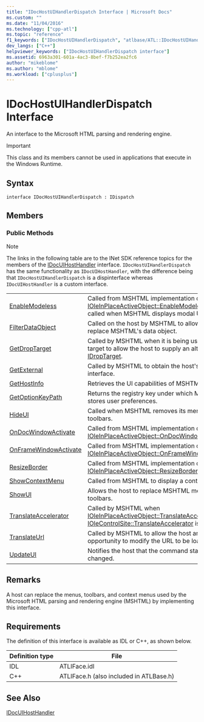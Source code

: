 ```yaml
---
title: "IDocHostUIHandlerDispatch Interface | Microsoft Docs"
ms.custom: ""
ms.date: "11/04/2016"
ms.technology: ["cpp-atl"]
ms.topic: "reference"
f1_keywords: ["IDocHostUIHandlerDispatch", "atlbase/ATL::IDocHostUIHandlerDispatch"]
dev_langs: ["C++"]
helpviewer_keywords: ["IDocHostUIHandlerDispatch interface"]
ms.assetid: 6963a301-601a-4ac3-8bef-f7b252ea2fc6
author: "mikeblome"
ms.author: "mblome"
ms.workload: ["cplusplus"]
---
```

# IDocHostUIHandlerDispatch Interface

An interface to the Microsoft HTML parsing and rendering engine.

> [!IMPORTANT]
>  This class and its members cannot be used in applications that execute in the Windows Runtime.

## Syntax

```
interface IDocHostUIHandlerDispatch : IDispatch
```

## Members

### Public Methods

> [!NOTE]
>  The links in the following table are to the INet SDK reference topics for the members of the [IDocUIHostHandler](https://msdn.microsoft.com/library/aa753260.aspx) interface. `IDocHostUIHandlerDispatch` has the same functionality as `IDocUIHostHandler`, with the difference being that `IDocHostUIHandlerDispatch` is a dispinterface whereas `IDocUIHostHandler` is a custom interface.

|||
|-|-|
|[EnableModeless](https://msdn.microsoft.com/library/aa753253.aspx)|Called from MSHTML implementation of [IOleInPlaceActiveObject::EnableModeless](/windows/desktop/api/oleidl/nf-oleidl-ioleinplaceactiveobject-enablemodeless). Also called when MSHTML displays modal UI.|
|[FilterDataObject](https://msdn.microsoft.com/library/aa753254.aspx)|Called on the host by MSHTML to allow the host to replace MSHTML's data object.|
|[GetDropTarget](https://msdn.microsoft.com/library/aa753255.aspx)|Called by MSHTML when it is being used as a drop target to allow the host to supply an alternative [IDropTarget](/windows/desktop/api/oleidl/nn-oleidl-idroptarget).|
|[GetExternal](https://msdn.microsoft.com/library/aa753256.aspx)|Called by MSHTML to obtain the host's IDispatch interface.|
|[GetHostInfo](https://msdn.microsoft.com/library/aa753257.aspx)|Retrieves the UI capabilities of MSHTML host.|
|[GetOptionKeyPath](https://msdn.microsoft.com/library/aa753258.aspx)|Returns the registry key under which MSHTML stores user preferences.|
|[HideUI](https://msdn.microsoft.com/library/aa753259.aspx)|Called when MSHTML removes its menus and toolbars.|
|[OnDocWindowActivate](https://msdn.microsoft.com/library/aa753261.aspx)|Called from MSHTML implementation of [IOleInPlaceActiveObject::OnDocWindowActivate](/windows/desktop/api/oleidl/nf-oleidl-ioleinplaceactiveobject-ondocwindowactivate).|
|[OnFrameWindowActivate](https://msdn.microsoft.com/library/aa753262.aspx)|Called from MSHTML implementation of [IOleInPlaceActiveObject::OnFrameWindowActivate](/windows/desktop/api/oleidl/nf-oleidl-ioleinplaceactiveobject-onframewindowactivate).|
|[ResizeBorder](https://msdn.microsoft.com/library/aa753263.aspx)|Called from MSHTML implementation of [IOleInPlaceActiveObject::ResizeBorder](/windows/desktop/api/oleidl/nf-oleidl-ioleinplaceactiveobject-resizeborder).|
|[ShowContextMenu](https://msdn.microsoft.com/library/aa753264.aspx)|Called from MSHTML to display a context menu.|
|[ShowUI](https://msdn.microsoft.com/library/aa753265.aspx)|Allows the host to replace MSHTML menus and toolbars.|
|[TranslateAccelerator](https://msdn.microsoft.com/library/aa753266.aspx)|Called by MSHTML when [IOleInPlaceActiveObject::TranslateAccelerator](/windows/desktop/api/oleidl/nf-oleidl-ioleinplaceactiveobject-translateaccelerator) or [IOleControlSite::TranslateAccelerator](/windows/desktop/api/ocidl/nf-ocidl-iolecontrolsite-translateaccelerator) is called.|
|[TranslateUrl](https://msdn.microsoft.com/library/aa753267.aspx)|Called by MSHTML to allow the host an opportunity to modify the URL to be loaded.|
|[UpdateUI](https://msdn.microsoft.com/library/aa753268.aspx)|Notifies the host that the command state has changed.|

## Remarks

A host can replace the menus, toolbars, and context menus used by the Microsoft HTML parsing and rendering engine (MSHTML) by implementing this interface.

## Requirements

The definition of this interface is available as IDL or C++, as shown below.

|Definition type|File|
|---------------------|----------|
|IDL|ATLIFace.idl|
|C++|ATLIFace.h (also included in ATLBase.h)|

## See Also

[IDocUIHostHandler](https://msdn.microsoft.com/library/aa753260.aspx)

